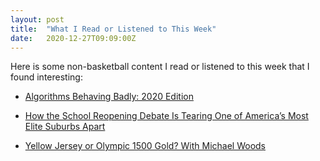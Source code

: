 ```yaml
---
layout: post
title:  "What I Read or Listened to This Week"
date:   2020-12-27T09:09:00Z
---
```

Here is some non-basketball content I read or listened to this week that I found interesting:


* [Algorithms Behaving Badly: 2020 Edition](https://themarkup.org/2020-in-review/2020/12/15/algorithms-bias-racism-surveillance)

* [How the School Reopening Debate Is Tearing One of America’s Most Elite Suburbs Apart](https://slate.com/human-interest/2020/12/school-reopening-teachers-unions-parents-brookline-massachusetts.html)

* [Yellow Jersey or Olympic 1500 Gold? With Michael Woods](https://ppaca.player.fm/series/beneath-the-grandstand/yellow-jersey-or-olympic-1500-gold-with-michael-woods)

